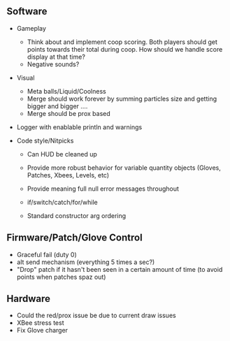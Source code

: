 Software
-----------------------------

* Gameplay
	* Think about and implement coop scoring. Both players should get points towards their total during coop. How should we handle score display at that time?
	* Negative sounds?

* Visual
	* Meta balls/Liquid/Coolness
	* Merge should work forever by summing particles size and getting bigger and bigger ....
	* Merge should be prox based

* Logger with enablable println and warnings

* Code style/Nitpicks
	* Can HUD be cleaned up

	* Provide more robust behavior for variable quantity objects (Gloves, Patches, Xbees, Levels, etc)
	* Provide meaning full null error messages throughout 

	* if/switch/catch/for/while
	* Standard constructor arg ordering

Firmware/Patch/Glove Control
-----------------------------
* Graceful fail (duty 0)
* alt send mechanism (everything 5 times a sec?)
* "Drop" patch if it hasn't been seen in a certain amount of time (to avoid points when patches spaz out)

Hardware
-----------------------------
* Could the red/prox issue be due to current draw issues
* XBee stress test
* Fix Glove charger